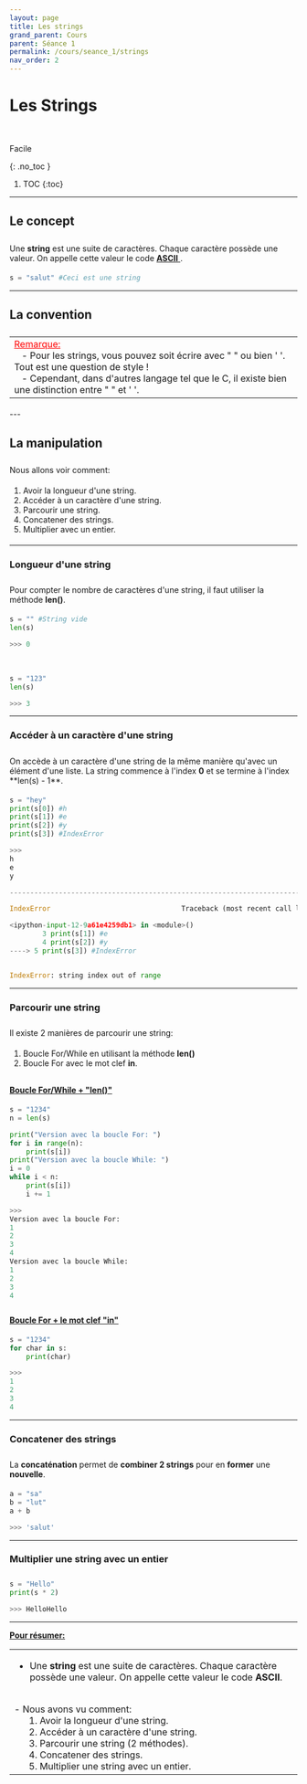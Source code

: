 ```yaml
---
layout: page
title: Les strings
grand_parent: Cours
parent: Séance 1
permalink: /cours/seance_1/strings
nav_order: 2
---
```



<link rel="stylesheet" href="/css/placement-label.css">  
<link rel="icon" href="/img/logo.png">

<div id="containerIntro">
<h1><b>Les Strings</b></h1> &nbsp; <p class="label label-green">Facile</p>   
</div>

{: .no_toc }
1. TOC
{:toc}

---

## Le concept


<div style="margin-top:0.7cm;margin-bottom:0.5cm">
Une <b>string</b> est une suite de caractères. Chaque caractère possède une valeur. On appelle cette valeur le code <a href="https://fr.wikipedia.org/wiki/American_Standard_Code_for_Information_Interchange"><b>ASCII</b> </a>.
</div>

```python
s = "salut" #Ceci est une string
```
---

##  La convention

<div style="margin-top:0.7cm;margin-bottom:0.5cm">
<table><tr><td>
<font color = "red"> <u> Remarque: </u> </font>
<br>
&nbsp;&nbsp;&nbsp;- Pour les strings, vous pouvez soit écrire avec " " ou bien ' '. Tout est une question de style !
<br>
&nbsp;&nbsp;&nbsp;- Cependant, dans d'autres langage tel que le C, il existe bien une distinction entre " " et ' '. 
</td></tr></table>
</div>
---

## La manipulation


<div style="margin-top:0.7cm;margin-bottom:0.5cm">
Nous allons voir comment:
</div>

<div style="margin-bottom:0.5cm">
<ol>
<li> Avoir la longueur d'une string.</li> 
<li> Accéder à un caractère d'une string.</li>
<li> Parcourir une string.</li>
<li> Concatener des strings.</li>
<li> Multiplier avec un entier.</li>
</ol>
</div>

---

### Longueur d'une string

<div style="margin-top:0.7cm;margin-bottom:0.5cm">
Pour compter le nombre de caractères d'une string, il faut utiliser la méthode <b>len()</b>.
</div>

```python
s = "" #String vide
len(s)
```
```python
>>> 0
```

<br>

```python
s = "123"
len(s)
```
```python
>>> 3
```

---

### Accéder à un caractère d'une string

<div style="margin-top:0.7cm;margin-bottom:0.5cm">
On accède à un caractère d'une string de la même manière qu'avec un élément d'une liste.
La string commence à l'index <b>0</b> et se termine à l'index **len(s) - 1**.
</div>

```python
s = "hey"
print(s[0]) #h
print(s[1]) #e
print(s[2]) #y
print(s[3]) #IndexError
```
```python
>>>
h
e
y

---------------------------------------------------------------------------

IndexError                                Traceback (most recent call last)

<ipython-input-12-9a61e4259db1> in <module>()
        3 print(s[1]) #e
        4 print(s[2]) #y
----> 5 print(s[3]) #IndexError


IndexError: string index out of range
```

---

### Parcourir une string

<div style="margin-top:0.7cm;margin-bottom:0.5cm">
Il existe 2 manières de parcourir une string:
</div>
<div style="margin-bottom:0.8cm">
<ol>
<li>Boucle For/While en utilisant la méthode <b>len()</b></li>
<li>Boucle For avec le mot clef <b>in</b>.</li>
</ol>
</div>

#### <u> Boucle For/While + "len()"</u>
<div style="margin-bottom:0.5cm">
</div>

```python
s = "1234"
n = len(s)

print("Version avec la boucle For: ")
for i in range(n):
    print(s[i])    
print("Version avec la boucle While: ")
i = 0
while i < n:
    print(s[i])
    i += 1
```
```python
>>>
Version avec la boucle For: 
1
2
3
4
Version avec la boucle While: 
1
2
3
4
```
<div style="margin-top:0.7cm">
</div>

#### <u> Boucle For + le mot clef "in"</u>

<div style="margin-bottom:0.5cm">
</div>

```python
s = "1234"
for char in s:
    print(char)
```
```python
>>>
1
2
3
4
```

---

### Concatener des strings

<div style="margin-top:0.7cm;margin-bottom:0.5cm">
La <b>concaténation</b> permet de <b>combiner 2 strings</b> pour en <b>former</b> une <b>nouvelle</b>.
</div>


```python
a = "sa"
b = "lut"
a + b
```
```python
>>> 'salut'
```

---

### Multiplier une string avec un entier
<div style="margin-top:0.7cm;margin-bottom:0.5cm">
</div>

```python
s = "Hello"
print(s * 2)
```
```python
>>> HelloHello
```

---

**<u> Pour résumer: </u>**
<table><tr><td>

- Une <b>string</b> est une suite de caractères. Chaque caractère possède une valeur. On appelle cette valeur le code <b>ASCII</b>.
<br>
- Nous avons vu comment:<br>
&nbsp;&nbsp;&nbsp;&nbsp;&nbsp;&nbsp;1. Avoir la longueur d'une string.<br>
&nbsp;&nbsp;&nbsp;&nbsp;&nbsp;&nbsp;2. Accéder à un caractère d'une string.<br>
&nbsp;&nbsp;&nbsp;&nbsp;&nbsp;&nbsp;3. Parcourir une string (2 méthodes).<br>
&nbsp;&nbsp;&nbsp;&nbsp;&nbsp;&nbsp;4. Concatener des strings.<br>
&nbsp;&nbsp;&nbsp;&nbsp;&nbsp;&nbsp;5. Multiplier une string avec un entier.
</td></tr></table>